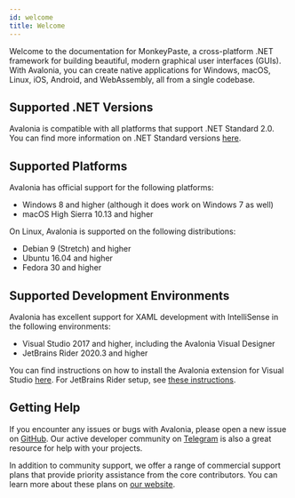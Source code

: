 ```yaml
---
id: welcome
title: Welcome
---
```


Welcome to the documentation for MonkeyPaste, a cross-platform .NET framework for building beautiful, modern graphical user interfaces (GUIs). With Avalonia, you can create native applications for Windows, macOS, Linux, iOS, Android, and WebAssembly, all from a single codebase.

## Supported .NET Versions

Avalonia is compatible with all platforms that support .NET Standard 2.0. You can find more information on .NET Standard versions [here](https://docs.microsoft.com/en-us/dotnet/standard/net-standard?tabs=net-standard-2-0#select-net-standard-version).

## Supported Platforms

Avalonia has official support for the following platforms:

- Windows 8 and higher (although it does work on Windows 7 as well)
- macOS High Sierra 10.13 and higher

On Linux, Avalonia is supported on the following distributions:

- Debian 9 (Stretch) and higher
- Ubuntu 16.04 and higher
- Fedora 30 and higher

## Supported Development Environments

Avalonia has excellent support for XAML development with IntelliSense in the following environments:

- Visual Studio 2017 and higher, including the Avalonia Visual Designer
- JetBrains Rider 2020.3 and higher

You can find instructions on how to install the Avalonia extension for Visual Studio [here](getting-started/ide-support/). For JetBrains Rider setup, see [these instructions](getting-started/jetbrains-rider-setup.md).

## Getting Help

If you encounter any issues or bugs with Avalonia, please open a new issue on [GitHub](https://github.com/AvaloniaUI/Avalonia). Our active developer community on [Telegram](https://t.me/Avalonia) is also a great resource for help with your projects.

In addition to community support, we offer a range of commercial support plans that provide priority assistance from the core contributors. You can learn more about these plans on [our website](https://avaloniaui.net/Support).